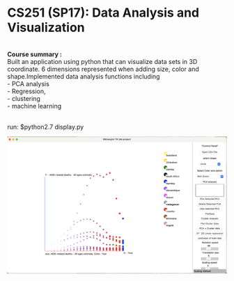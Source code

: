 # CS251 (SP17): Data Analysis and Visualization
<br>
<b>Course summary : </b>
<br>
Built an application using python that can visualize data sets in 3D coordinate. 6 dimensions represented when adding size, color and shape.Implemented data analysis functions including 
<br> - PCA analysis 
<br> - Regression,
<br> - clustering 
<br> - machine learning

<br>run: $python2.7 display.py

<img src="https://raw.githubusercontent.com/mkhanyisig/Visualizing-the-impact-of-HIV-AIDS-in-Southern-Africa/master/Screen%20Shot%202021-10-05%20at%206.43.21%20PM.png">

